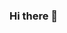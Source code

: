 ### Hi there 👋

<!--
**daniel-zamorano/daniel-zamorano** is a ✨ _special_ ✨ repository because its `README.md` (this file) appears on your GitHub profile.
repositorio personal
Here are some ideas to get you started:

- 🔭 I’m currently working on ...
- 🌱 I’m currently learning ...
- 👯 I’m looking to collaborate on ...
- 🤔 I’m looking for help with ...
- 💬 Ask me about ...
- 📫 How to reach me: ...
- 😄 Pronouns: ...
- ⚡ Fun fact: ...
-->
